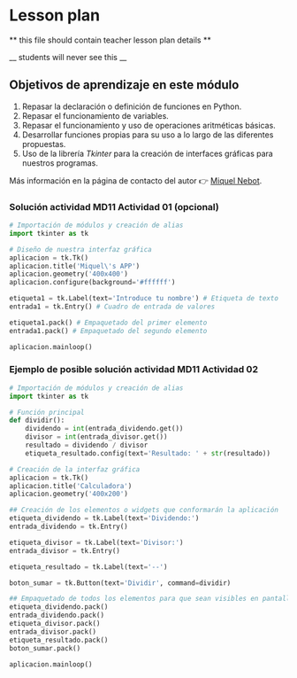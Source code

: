 # Lesson plan
  
  ** this file should contain teacher lesson plan details ** 

  __ students will never see this __

  ## Objetivos de aprendizaje en este módulo
  1. Repasar la declaración o definición de funciones en Python.
  2. Repasar el funcionamiento de variables. 
  3. Repasar el funcionamiento y uso de operaciones aritméticas básicas.
  6. Desarrollar funciones propias para su uso a lo largo de las diferentes propuestas.
  7. Uso de la librería _Tkinter_ para la creación de interfaces gráficas para nuestros programas.

  Más información en la página de contacto del autor 👉 [Miquel Nebot](https://miquelnebot.es).

### Solución actividad MD11 Actividad 01 (opcional)
```Python
# Importación de módulos y creación de alias
import tkinter as tk

# Diseño de nuestra interfaz gráfica
aplicacion = tk.Tk() 
aplicacion.title('Miquel\'s APP') 
aplicacion.geometry('400x400') 
aplicacion.configure(background='#ffffff')

etiqueta1 = tk.Label(text='Introduce tu nombre') # Etiqueta de texto
entrada1 = tk.Entry() # Cuadro de entrada de valores

etiqueta1.pack() # Empaquetado del primer elemento
entrada1.pack() # Empaquetado del segundo elemento

aplicacion.mainloop() 
```

### Ejemplo de posible solución actividad MD11 Actividad 02
```Python
# Importación de módulos y creación de alias
import tkinter as tk

# Función principal
def dividir():
    dividendo = int(entrada_dividendo.get())
    divisor = int(entrada_divisor.get())
    resultado = dividendo / divisor
    etiqueta_resultado.config(text='Resultado: ' + str(resultado))

# Creación de la interfaz gráfica
aplicacion = tk.Tk()
aplicacion.title('Calculadora')
aplicacion.geometry('400x200')

## Creación de los elementos o widgets que conformarán la aplicación
etiqueta_dividendo = tk.Label(text='Dividendo:')
entrada_dividendo = tk.Entry()

etiqueta_divisor = tk.Label(text='Divisor:')
entrada_divisor = tk.Entry()

etiqueta_resultado = tk.Label(text='--')

boton_sumar = tk.Button(text='Dividir', command=dividir)

## Empaquetado de todos los elementos para que sean visibles en pantalla
etiqueta_dividendo.pack()
entrada_dividendo.pack()
etiqueta_divisor.pack()
entrada_divisor.pack()
etiqueta_resultado.pack()
boton_sumar.pack()

aplicacion.mainloop()
```
